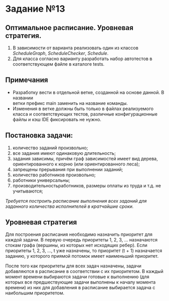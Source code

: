 
# Задание №13
## Оптимальное расписание. Уровневая стратегия.

1. В зависимости от варианта реализовать один из классов *ScheduleGraph*, 
*ScheduleChecker*, *Schedule*.
2. Для класса согласно варианту разработать набор автотестов в соответствующем 
файле в каталоге tests.
## Примечания  
- Разработку вести в отдельной ветке, созданной на основе данной. В названии   
ветки префикс main заменить на название команды.  
- Изменения в ветке должны быть только в файлах реализуемого класса и 
соответствующих тестов, различные конфигурационные файлы и кэш IDE фиксировать 
не нужно.   
## Постановка задачи:
1. количество заданий произвольно;
2. все задания имеют одинаковую длительность;
3. задания зависимы, причём граф зависимостей имеет вид дерева, 
ориентированного к корню (или ориентированного леса);
4. запрещены прерывания при выполнении заданий;
5. количество работников произвольно;
6. работники универсальны;
7. производительностьработников, размеры оплаты из труда и т.д. не учитываются;


*Требуется построить расписание выполнения всех заданий для заданного 
количества исполнителей в кратчайшие сроки.*
## Уровневая стратегия
Для построения расписания необходимо назначить приоритет для каждой задачи. 
В первую очередь приоритеты 1, 2, 3, ... назначаются стокам графа (вершины, 
из которых нет исходящих ребер). Если приоритеты  1, 2, 3, ..., t уже 
назначены, то приоритет (t + 1) назначается заданию, у которого приямой 
потомок имеет наименьший приоритет.

После того как приоритеты для всех задач назначены, задачи добавляются в 
расписание в соответствии с их приоритетом. В каждый момент времени выбираются 
задачи готовые к выполнению (для которых все предшествующие задачи выполнены 
к началу момента времени) из них для добавления в расписание выбирается задача 
с наибольшим приоритетом.
